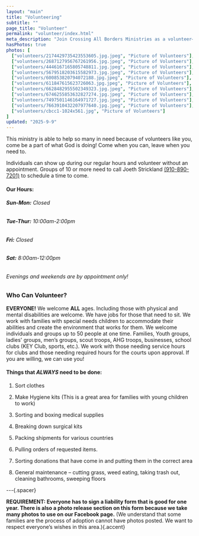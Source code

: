 ```yaml
---
layout: "main"
title: "Volunteering"
subtitle: ""
page_title: "Volunteer"
permalink: "volunteer/index.html"
meta_description: "Join Crossing All Borders Ministries as a volunteer—help sort donations, pack supplies, and serve those in need. All ages and abilities are welcome, including individuals, families, and groups. Flexible hours and meaningful opportunities to make a difference in your community."
hasPhotos: true
photos: [
  ["volunteers/2174429735423553605.jpg.jpeg", "Picture of Volunteers"],
  ["volunteers/2687127956767261956.jpg.jpeg", "Picture of Volunteers"],
  ["volunteers/4446167165805748811.jpg.jpeg", "Picture of Volunteers"],
  ["volunteers/5679518203615582973.jpg.jpeg", "Picture of Volunteers"],
  ["volunteers/600853820794072188.jpg.jpeg", "Picture of Volunteers"],
  ["volunteers/611847615623726063.jpg.jpeg", "Picture of Volunteers"],
  ["volunteers/6628482955502349323.jpg.jpeg", "Picture of Volunteers"],
  ["volunteers/6746255853632827274.jpg.jpeg", "Picture of Volunteers"],
  ["volunteers/7497501146164971727.jpg.jpeg", "Picture of Volunteers"],
  ["volunteers/7663910432207977640.jpg.jpeg", "Picture of Volunteers"],
  ["volunteers/cbcc1-1024x561.jpg", "Picture of Volunteers"]
]
updated: "2025-9-9"
---
```


This ministry is able to help so many in need because of volunteers like you, come be a part of what God is doing! Come when you can, leave when you need to.


Individuals can show up during our regular hours and volunteer without an appointment. Groups of 10 or more need to call Joeth Strickland [(910-890-7201)](tel:910-890-7201) to schedule a time to come.



#### Our Hours:

###### **Sun-Mon:** Closed

###### **Tue-Thur:** 10:00am-2:00pm

###### **Fri:** Closed

###### **Sat:** 8:00am-12:00pm

###### *Evenings and weekends are by appointment only!*


### Who Can Volunteer?

**EVERYONE!**  We welcome **ALL** ages. Including those with physical and mental disabilities are welcome. We have jobs for those that need to sit. We work with families with special needs children to accommodate their abilities and create the environment that works for them. We welcome individuals and groups up to 50 people at one time. Families, Youth groups, ladies' groups, men’s groups, scout troops, AHG troops, businesses, school clubs (KEY Club, sports, etc.). We work with those needing service hours for clubs and those needing required hours for the courts upon approval. If you are willing, we can use you!


#### Things that ***ALWAYS*** need to be done:

1. Sort clothes

2. Make Hygiene kits (This is a great area for families with young children to work)

3. Sorting and boxing medical supplies

4. Breaking down surgical kits

5. Packing shipments for various countries

6. Pulling orders of requested items.

7. Sorting donations that have come in and putting them in the correct area

8. General maintenance – cutting grass, weed eating, taking trash out, cleaning bathrooms, sweeping floors

---{.spacer}

**REQUIREMENT: Everyone has to sign a liability form that is good for one year. There is also a photo release section on this form because we take many photos to use on our Facebook page.** (We understand that some families are the process of adoption cannot have photos posted. We want to respect everyone’s wishes in this area.){.accent}